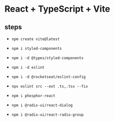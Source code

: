 # React + TypeScript + Vite

## steps

- `npm create vite@latest`

- `npm i styled-components`

- `npm i -d @types/styled-components`

- `npm i -d eslint`

- `npm i -d @rocketseat/eslint-config`

- `npx eslint src --ext .ts,.tsx --fix`

- `npm i phosphor-react`

- `npm i @radix-ui/react-dialog`

- `npm i @radix-ui/react-radio-group`
